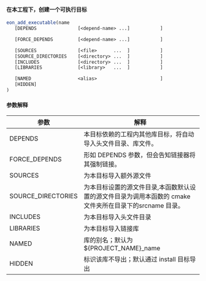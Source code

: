 #### 在本工程下，创建一个可执行目标
```cmake
eon_add_executable(name
   [DEPENDS               [<depend-name> ...]           ]

   [FORCE_DEPENDS         [<depend-name> ...]           ]

   [SOURCES               [<file>      ...  ]           ]
   [SOURCE_DIRECTORIES    [<directory> ...  ]           ]
   [INCLUDES              [<directory> ...  ]           ]
   [LIBRARIES             [<library>   ...  ]           ]

   [NAMED                 <alias>                       ]
   [HIDDEN]
)
```
#### 参数解释
| 参数     | 解释 | 
|---------|------|
| DEPENDS | 本目标依赖的工程内其他库目标，将自动导入头文件目录、库文件。| 
| FORCE_DEPENDS | 形如 DEPENDS 参数，但会告知链接器将其强制链接。| 
| SOURCES     | 为本目标导入额外源文件  | 
| SOURCE_DIRECTORIES | 为本目标设置的源文件目录,本函数默认设置的源文件目录为调用本函数的 cmake 文件夹所在目录下的srcname 目录。|
| INCLUDES | 为本目标导入头文件目录 |
| LIBRARIES | 为本目标导入链接库|
| NAMED | 库的别名；默认为 ${PROJECT_NAME}_name|
|HIDDEN|标识该库不导出；默认通过 install 目标导出|